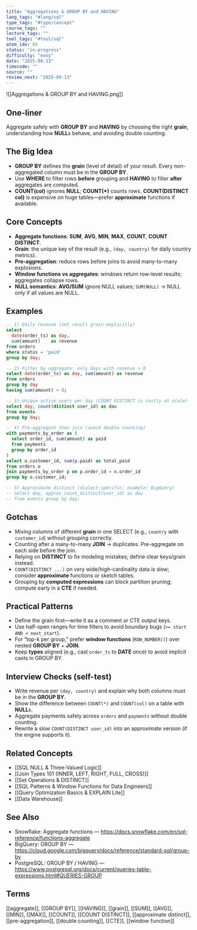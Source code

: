```yaml
---
title: "Aggregations & GROUP BY and HAVING"
lang_tags: "#lang/sql"
type_tags: "#type/concept"
course_tags: ""
lecture_tags: ""
tool_tags: "#tool/sql"
atom_idx: 05
status: "in-progress"
difficulty: "easy"
date: "2025-08-13"
timecode: ""
source: ""
review_next: "2025-09-13"
---
```


![[Aggregations & GROUP BY and HAVING.png]]

## **One-liner**
Aggregate safely with **GROUP BY** and **HAVING** by choosing the right **grain**, understanding how **NULL**s behave, and avoiding double counting.

## The Big Idea
- **GROUP BY** defines the **grain** (level of detail) of your result. Every non-aggregated column must be in the **GROUP BY**.
- Use **WHERE** to filter rows **before** grouping and **HAVING** to filter **after** aggregates are computed.
- **COUNT(col)** ignores **NULL**; **COUNT(*)** counts rows. **COUNT(DISTINCT col)** is expensive on huge tables—prefer **approximate** functions if available.

## Core Concepts
- **Aggregate functions**: **SUM**, **AVG**, **MIN**, **MAX**, **COUNT**, **COUNT DISTINCT**.  
- **Grain**: the unique key of the result (e.g., `(day, country)` for daily country metrics).  
- **Pre-aggregation**: reduce rows before joins to avoid many-to-many explosions.  
- **Window functions vs aggregates**: windows return row-level results; aggregates collapse rows.  
- **NULL semantics**: **AVG/SUM** ignore NULL values; `SUM(NULL)` → NULL only if all values are NULL.

## Examples
```sql
-- 1) Daily revenue (set result grain explicitly)
select
  date(order_ts) as day,
  sum(amount)    as revenue
from orders
where status = 'paid'
group by day;

-- 2) Filter by aggregate: only days with revenue > 0
select date(order_ts) as day, sum(amount) as revenue
from orders
group by day
having sum(amount) > 0;

-- 3) Unique active users per day (COUNT DISTINCT is costly at scale)
select day, count(distinct user_id) as dau
from events
group by day;

-- 4) Pre-aggregate then join (avoid double counting)
with payments_by_order as (
  select order_id, sum(amount) as paid
  from payments
  group by order_id
)
select o.customer_id, sum(p.paid) as total_paid
from orders o
join payments_by_order p on p.order_id = o.order_id
group by o.customer_id;

-- 5) Approximate distinct (dialect-specific; example: BigQuery)
-- select day, approx_count_distinct(user_id) as dau
-- from events group by day;
```

## Gotchas
- Mixing columns of different **grain** in one SELECT (e.g., `country` with `customer_id`) without grouping correctly.  
- Counting after a many-to-many **JOIN** → duplicates. Pre-aggregate on each side before the join.  
- Relying on **DISTINCT** to fix modeling mistakes; define clear keys/grain instead.  
- `COUNT(DISTINCT ...)` on very wide/high-cardinality data is slow; consider **approximate** functions or sketch tables.  
- Grouping by **computed expressions** can block partition pruning; compute early in a **CTE** if needed.

## Practical Patterns
- Define the grain first—write it as a comment or CTE output keys.  
- Use half-open ranges for time filters to avoid boundary bugs (`>= start AND < next_start`).  
- For “top-k per group,” prefer **window functions** (`ROW_NUMBER()`) over nested **GROUP BY** + **JOIN**.  
- Keep **types** aligned (e.g., cast `order_ts` to **DATE** once) to avoid implicit casts in GROUP BY.

## Interview Checks (self-test)
- Write revenue per `(day, country)` and explain why both columns must be in the **GROUP BY**.  
- Show the difference between `COUNT(*)` and `COUNT(col)` on a table with **NULL**s.  
- Aggregate payments safely across `orders` and `payments` without double counting.  
- Rewrite a slow `COUNT(DISTINCT user_id)` into an approximate version (if the engine supports it).

## Related Concepts
- [[SQL NULL & Three-Valued Logic]]  
- [[Join Types 101 (INNER, LEFT, RIGHT, FULL, CROSS)]]  
- [[Set Operations & DISTINCT]]  
- [[SQL Patterns & Window Functions for Data Engineers]]  
- [[Query Optimization Basics & EXPLAIN Lite]]  
- [[Data Warehouse]]

## See Also
- Snowflake: Aggregate functions — https://docs.snowflake.com/en/sql-reference/functions-aggregate  
- BigQuery: GROUP BY — https://cloud.google.com/bigquery/docs/reference/standard-sql/group-by  
- PostgreSQL: GROUP BY / HAVING — https://www.postgresql.org/docs/current/queries-table-expressions.html#QUERIES-GROUP

## Terms
[[aggregate]], [[GROUP BY]], [[HAVING]], [[grain]], [[SUM]], [[AVG]], [[MIN]], [[MAX]], [[COUNT]], [[COUNT DISTINCT]], [[approximate distinct]], [[pre-aggregation]], [[double counting]], [[CTE]], [[window function]]
